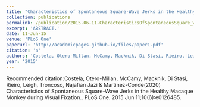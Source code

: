 ```yaml
---
title: "Characteristics of Spontaneous Square-Wave Jerks in the Healthy Macaque Monkey during Visual Fixation."
collection: publications
permalink: /publication/2015-06-11-CharacteristicsOfSpontaneousSquare_WaveJerksInTheHealthyMacaque
excerpt: 'ABSTRACT.'
date: 11-Jun-15
venue: 'PLoS One'
paperurl: 'http://academicpages.github.io/files/paper1.pdf'
citation: 'a'
authors: 'Costela, Otero-Millan, McCamy, Macknik, Di Stasi, Rieiro, Leigh, Troncoso, Najafian Jazi & Martinez-Conde'
year: '2015'
---
```



Recommended citation:Costela, Otero-Millan, McCamy, Macknik, Di Stasi, Rieiro, Leigh, Troncoso, Najafian Jazi & Martinez-Conde(2020) Characteristics of Spontaneous Square-Wave Jerks in the Healthy Macaque Monkey during Visual Fixation.. PLoS One. 2015 Jun 11;10(6):e0126485. 
